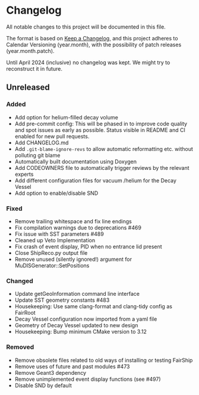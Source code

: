 # Changelog

All notable changes to this project will be documented in this file.

The format is based on [Keep a
Changelog](https://keepachangelog.com/en/1.1.0/), and this project adheres to
Calendar Versioning (year.month), with the possibility of patch releases
(year.month.patch).

Until April 2024 (inclusive) no changelog was kept. We might try to reconstruct
it in future.

## Unreleased

### Added

* Add option for helium-filled decay volume
* Add pre-commit config: This will be phased in to improve code quality and spot issues as early as possible. Status visible in README and CI enabled for new pull requests.
* Add CHANGELOG.md
* Add `.git-blame-ignore-revs` to allow automatic reformatting etc. without polluting git blame
* Automatically built documentation using Doxygen
* Add CODEOWNERS file to automatically trigger reviews by the relevant experts
* Add different configuration files for vacuum /helium for the Decay Vessel
* Add option to enable/disable SND

### Fixed

* Remove trailing whitespace and fix line endings
* Fix compilation warnings due to deprecations #469
* Fix issue with SST parameters #489
* Cleaned up Veto Implementation
* Fix crash of event display, PID when no entrance lid present
* Close ShipReco.py output file
* Remove unused (silently ignored!) argument for MuDISGenerator::SetPositions

### Changed

* Update getGeoInformation command line interface
* Update SST geometry constants #483
* Housekeeping: Use same clang-format and clang-tidy config as FairRoot
* Decay Vessel configuration now imported from a yaml file
* Geometry of Decay Vessel updated to new design
* Housekeeping: Bump minimum CMake version to 3.12

### Removed

* Remove obsolete files related to old ways of installing or testing FairShip
* Remove uses of future and past modules #473
* Remove Geant3 dependency
* Remove unimplemented event display functions (see #497)
* Disable SND by default
